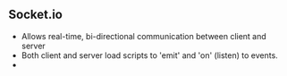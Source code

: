 ## Socket.io
 - Allows real-time, bi-directional communication between client and server
 - Both client and server load scripts to 'emit' and 'on' (listen) to events.
 - 
